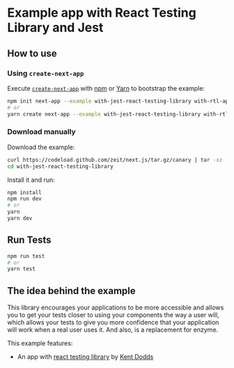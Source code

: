 # Example app with React Testing Library and Jest

## How to use

### Using `create-next-app`

Execute [`create-next-app`](https://github.com/zeit/next.js/tree/canary/packages/create-next-app) with [npm](https://docs.npmjs.com/cli/init) or [Yarn](https://yarnpkg.com/lang/en/docs/cli/create/) to bootstrap the example:

```bash
npm init next-app --example with-jest-react-testing-library with-rtl-app
# or
yarn create next-app --example with-jest-react-testing-library with-rtl-app
```

### Download manually

Download the example:

```bash
curl https://codeload.github.com/zeit/next.js/tar.gz/canary | tar -xz --strip=2 next.js-canary/examples/with-jest-react-testing-library
cd with-jest-react-testing-library
```

Install it and run:

```bash
npm install
npm run dev
# or
yarn
yarn dev
```

## Run Tests

```bash
npm run test
# or
yarn test
```

## The idea behind the example

This library encourages your applications to be more accessible and allows you to get your tests closer to using your components the way a user will, which allows your tests to give you more confidence that your application will work when a real user uses it. And also, is a replacement for enzyme.

This example features:

- An app with [react testing library](https://github.com/kentcdodds/react-testing-library) by [Kent Dodds](https://github.com/kentcdodds/)
